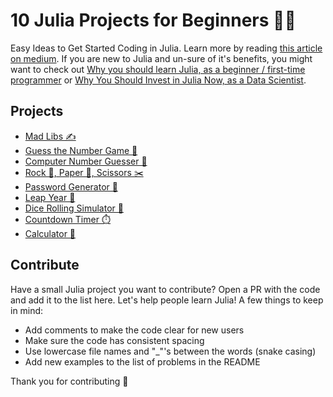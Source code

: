 # 10 Julia Projects for Beginners 🧑‍💻

Easy Ideas to Get Started Coding in Julia. Learn more by reading [this article on medium](https://logankilpatrick.medium.com/5-julia-projects-for-beginners-easy-ideas-to-get-started-coding-in-julia-938b823a0a08). If you are new to Julia and un-sure of it's benefits, you might want to check out [Why you should learn Julia, as a beginner / first-time programmer](https://blog.devgenius.io/why-you-should-learn-julia-as-a-beginner-first-time-programmer-96e0ad33faba) or [Why You Should Invest in Julia Now, as a Data Scientist](https://betterprogramming.pub/why-you-should-invest-in-julia-now-as-a-data-scientist-30dc346d62e4).

## Projects
- [Mad Libs ✍️](https://github.com/logankilpatrick/10-Julia-Projects-for-Beginners/blob/main/madlibs.jl)
- [Guess the Number Game 💯](https://github.com/logankilpatrick/10-Julia-Projects-for-Beginners/blob/main/number_guess_human.jl)
- [Computer Number Guesser 🤖](https://github.com/logankilpatrick/10-Julia-Projects-for-Beginners/blob/main/number_guess_computer.jl)
- [Rock 🗿, Paper 📃, Scissors ✂️](https://github.com/logankilpatrick/10-Julia-Projects-for-Beginners/blob/main/rock_paper_scissors.jl)
- [Password Generator 🎫](https://github.com/logankilpatrick/10-Julia-Projects-for-Beginners/blob/main/generate_passwords.jl)
- [Leap Year 📅](https://github.com/logankilpatrick/10-Julia-Projects-for-Beginners/blob/main/leap_year.jl)
- [Dice Rolling Simulator 🎲](https://github.com/logankilpatrick/10-Julia-Projects-for-Beginners/blob/main/rolling_dice.jl)
- [Countdown Timer ⏱️](https://github.com/logankilpatrick/10-Julia-Projects-for-Beginners/blob/main/countdown_timer.jl)
- [Calculator 🧮](https://github.com/logankilpatrick/10-Julia-Projects-for-Beginners/blob/main/calculator.jl)
  
## Contribute

Have a small Julia project you want to contribute? Open a PR with the code and add it to the list here. Let's help people learn Julia! A few things to keep in mind:

- Add comments to make the code clear for new users
- Make sure the code has consistent spacing
- Use lowercase file names and "_"'s between the words (snake casing)
- Add new examples to the list of problems in the README

Thank you for contributing 🤗

